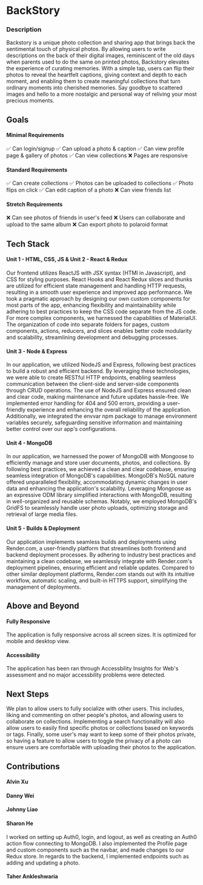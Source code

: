 # BackStory

### Description
Backstory is a unique photo collection and sharing app that brings back the sentimental touch of physical photos. By allowing users to write descriptions on the back of their digital images, reminiscent of the old days when parents used to do the same on printed photos, Backstory elevates the experience of curating memories. With a simple tap, users can flip their photos to reveal the heartfelt captions, giving context and depth to each moment, and enabling them to create meaningful collections that turn ordinary moments into cherished memories. Say goodbye to scattered images and hello to a more nostalgic and personal way of reliving your most precious moments. 

## Goals
#### Minimal Requirements
✅ Can login/signup
✅ Can upload a photo & caption
✅ Can view profile page & gallery of photos
✅ Can view collections
❌ Pages are responsive

#### Standard Requirements
✅ Can create collections
✅ Photos can be uploaded to collections
✅ Photo flips on click
✅ Can edit caption of a photo
❌ Can view friends list

#### Stretch Requirements
❌ Can see photos of friends in user's feed
❌ Users can collaborate and upload to the same album
❌ Can export photo to polaroid format

## Tech Stack
#### Unit 1 - HTML, CSS, JS & Unit 2 - React & Redux

Our frontend utilizes ReactJS with JSX syntax (HTMl in Javascript), and CSS for styling purposes. React Hooks and React Redux slices and thunks are utilized for efficient state management and handling HTTP requests, resulting in a smooth user experience and improved app performance. We took a pragmatic approach by designing our own custom components for most parts of the app, enhancing flexibility and maintainability while adhering to best practices to keep the CSS code separate from the JS code. For more complex components, we harnessed the capabilities of MaterialUI. The organization of code into separate folders for pages, custom components, actions, reducers, and slices enables better code modularity and scalability, streamlining development and debugging processes.

#### Unit 3 - Node & Express
In our application, we utilized NodeJS and Express, following best practices to build a robust and efficient backend. By leveraging these technologies, we were able to create RESTful HTTP endpoints, enabling seamless communication between the client-side and server-side components through CRUD operations. The use of NodeJS and Express ensured clean and clear code, making maintenance and future updates hassle-free. We implemented error handling for 404 and 500 errors, providing a user-friendly experience and enhancing the overall reliability of the application. Additionally, we integrated the envvar npm package to manage environment variables securely, safeguarding sensitive information and maintaining better control over our app's configurations.

#### Unit 4 - MongoDB
In our application, we harnessed the power of MongoDB with Mongoose to efficiently manage and store user documents, photos, and collections. By following best practices, we achieved a clean and clear codebase, ensuring seamless integration of MongoDB's capabilities. MongoDB's NoSQL nature offered unparalleled flexibility, accommodating dynamic changes in user data and enhancing the application's scalability. Leveraging Mongoose as an expressive ODM library simplified interactions with MongoDB, resulting in well-organized and reusable schemas. Notably, we employed MongoDB's GridFS to seamlessly handle user photo uploads, optimizing storage and retrieval of large media files. 
 
#### Unit 5 - Builds & Deployment
Our application implements seamless builds and deployments using Render.com, a user-friendly platform that streamlines both frontend and backend deployment processes. By adhering to industry best practices and maintaining a clean codebase, we seamlessly integrate with Render.com's deployment pipelines, ensuring efficient and reliable updates. Compared to other similar deployment platforms, Render.com stands out with its intuitive workflow, automatic scaling, and built-in HTTPS support, simplifying the management of deployments.

## Above and Beyond
#### Fully Responsive
The application is fully responsive across all screen sizes. It is optimized for mobile and desktop view. 

#### Accessibility
The application has been ran through Accessbility Insights for Web's assessment and no major accessbility problems were detected.

## Next Steps
We plan to allow users to fully socialize with other users. This includes, liking and commenting on other people's photos, and allowing users to collaborate on collections. Implementing a search functionality will also allow users to easily find specific photos or collections based on keywords or tags. Finally, some user's may want to keep some of their photos private, so having a feature to allow users to toggle the privacy of a photo can ensure users are comfortable with uploading their photos to the application.

## Contributions
#### Alvin Xu
#### Danny Wei
#### Johnny Liao
#### Sharon He
I worked on setting up Auth0, login, and logout, as well as creating an Auth0 action flow connecting to MongoDB. I also implemented the Profile page and custom components such as the navbar, and made changes to our Redux store. In regards to the backend, I implemented endpoints such as adding and updating a photo.
#### Taher Ankleshwaria


